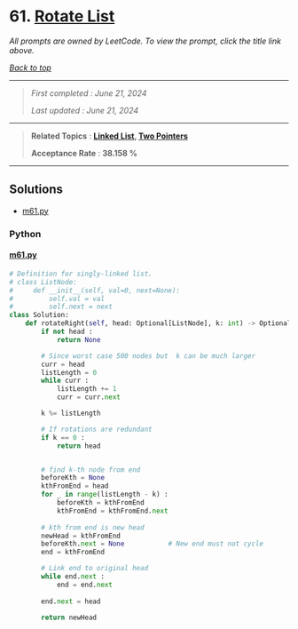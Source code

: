 # 61. [Rotate List](<https://leetcode.com/problems/rotate-list>)

*All prompts are owned by LeetCode. To view the prompt, click the title link above.*

*[Back to top](<../README.md>)*

------

> *First completed : June 21, 2024*
>
> *Last updated : June 21, 2024*


------

> **Related Topics** : **[Linked List](<by_topic/Linked List.md>), [Two Pointers](<by_topic/Two Pointers.md>)**
>
> **Acceptance Rate** : **38.158 %**


------

## Solutions

- [m61.py](<../my-submissions/m61.py>)
### Python
#### [m61.py](<../my-submissions/m61.py>)
```Python
# Definition for singly-linked list.
# class ListNode:
#     def __init__(self, val=0, next=None):
#         self.val = val
#         self.next = next
class Solution:
    def rotateRight(self, head: Optional[ListNode], k: int) -> Optional[ListNode]:
        if not head :
            return None

        # Since worst case 500 nodes but  k can be much larger
        curr = head
        listLength = 0
        while curr :
            listLength += 1
            curr = curr.next

        k %= listLength

        # If rotations are redundant
        if k == 0 :
            return head


        # find k-th node from end
        beforeKth = None
        kthFromEnd = head
        for _ in range(listLength - k) :
            beforeKth = kthFromEnd
            kthFromEnd = kthFromEnd.next
        
        # kth from end is new head
        newHead = kthFromEnd
        beforeKth.next = None           # New end must not cycle
        end = kthFromEnd

        # Link end to original head
        while end.next :
            end = end.next
        
        end.next = head

        return newHead
```

